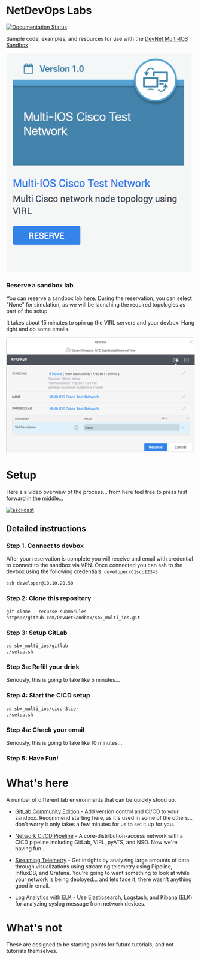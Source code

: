 <!-- # Temporary Lab Outage 
**Status Note: July 11, 2019:** Several of these labs are currently not working due to some neccessary updates in the DevNet Sandbox.  We are working to bring these labs back to functionality as quickly as we can, but we do not have an estimated time of recovery at this time.   -->

# NetDevOps Labs

[![Documentation Status](https://readthedocs.org/projects/netdevops-labs/badge/?version=latest)](https://netdevops-labs.readthedocs.io/en/latest/?badge=latest)

Sample code, examples, and resources for use with the [DevNet Multi-IOS Sandbox](https://devnetsandbox.cisco.com/RM/Diagram/Index/6b023525-4e7f-4755-81ae-05ac500d464a?diagramType=Topology)

![tile](./static/tile.png "Sandbox Tile")

### Reserve a sandbox lab

You can reserve a sandbox lab [here](https://devnetsandbox.cisco.com/RM/Diagram/Index/6b023525-4e7f-4755-81ae-05ac500d464a?diagramType=Topology). During the reservation, you can select "None" for
simulation, as we will be launching the required topologies as part of the setup.

It takes about 15 minutes to spin up the VIRL servers and your devbox.  Hang tight and do some emails.

![reservation](./static/reservation-dialog.png "No topology required")


# Setup

Here's a video overview of the process... from here feel free to press fast forward in the middle...

[![asciicast](https://asciinema.org/a/5OZEo29CwO2PiWhV7T1nW1QgF.png)](https://asciinema.org/a/5OZEo29CwO2PiWhV7T1nW1QgF)


## Detailed instructions

### Step 1. Connect to devbox

After your reservation is complete you will receive and email with credential to
connect to the sandbox via VPN.  Once connected you can ssh to the devbox using the following credentials: `developer/C1sco12345`

    ssh developer@10.10.20.50

### Step 2: Clone this repository

```
git clone --recurse-submodules https://github.com/DevNetSandbox/sbx_multi_ios.git
```

### Step 3: Setup GitLab

```
cd sbx_multi_ios/gitlab
./setup.sh
```

### Step 3a: Refill your drink

Seriously, this is going to take like 5 minutes...


### Step 4: Start the CICD setup

```
cd sbx_multi_ios/cicd-3tier
./setup.sh
```

### Step 4a: Check your email

Seriously, this is going to take like 10 minutes...

### Step 5: Have Fun!

# What's here

A number of different lab environments that can be quickly stood up.

* [GitLab Community Edition](./gitlab/) - Add version control and CI/CD to your sandbox. Recommend starting here, as it's used in some of the others... don't worry it only takes a few minutes for us to set it up for you.

* [Network CI/CD Pipeline](./cicd-3tier/) - A core-distribution-access network with a CICD pipeline including GitLab, VIRL, pyATS, and NSO.  Now we're having fun...

* [Streaming Telemetry](./metrics-pig/) - Get insights by analyzing large amounts of data through visualizations using streaming telemetry using Pipeline, InfluxDB, and Grafana. You're going to want something to look at while your network is being deployed... and lets face it, there wasn't anything good in email.

* [Log Analytics with ELK](./metrics-elk/) - Use Elasticsearch, Logstash, and Kibana (ELK) for analyzing syslog message from network devices.

# What's not

These are designed to be starting points for future tutorials, and not tutorials themselves.
